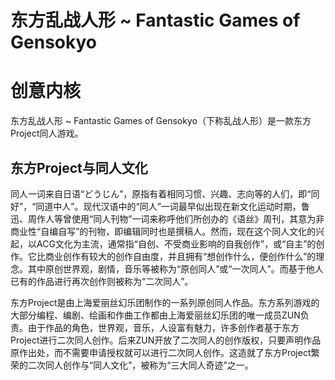 <!--
 * @Author: FOTH 1991808595@qq.com
 * @Date: 2024-05-13 15:03:05
 * @LastEditors: FOTH 1991808595@qq.com
 * @LastEditTime: 2024-05-13 21:38:12
 * @FilePath: \THTD\README.md
 * @Description: 这是默认设置,请设置`customMade`, 打开koroFileHeader查看配置 进行设置: https://github.com/OBKoro1/koro1FileHeader/wiki/%E9%85%8D%E7%BD%AE
-->
# 东方乱战人形 ~ Fantastic Games of Gensokyo

# 创意内核
东方乱战人形 ~ Fantastic Games of Gensokyo（下称乱战人形）是一款东方Project同人游戏。
## 东方Project与同人文化
同人一词来自日语“どうじん”，原指有着相同习惯、兴趣、志向等的人们，即“同好”，“同道中人”。现代汉语中的“同人”一词最早似出现在新文化运动时期，鲁迅、周作人等曾使用“同人刊物”一词来称呼他们所创办的《语丝》周刊，其意为非商业性“自编自写”的刊物，即编辑同时也是撰稿人。然而，现在这个同人文化的兴起，以ACG文化为主流，通常指“自创、不受商业影响的自我创作”，或“自主”的创作。它比商业创作有较大的创作自由度，并且拥有“想创作什么，便创作什么”的理念。其中原创世界观，剧情，音乐等被称为“原创同人”或“一次同人”。而基于他人已有的作品进行再次创作则被称为“二次同人”。  

东方Project是由上海爱丽丝幻乐团制作的一系列原创同人作品。东方系列游戏的大部分编程、编剧、绘画和作曲工作都由上海爱丽丝幻乐团的唯一成员ZUN负责。由于作品的角色，世界观，音乐，人设富有魅力，许多创作者基于东方Project进行二次同人创作。后来ZUN开放了二次同人的创作版权，只要声明作品原作出处，而不需要申请授权就可以进行二次同人创作。这造就了东方Project繁荣的二次同人创作与“同人文化”，被称为“三大同人奇迹”之一。
